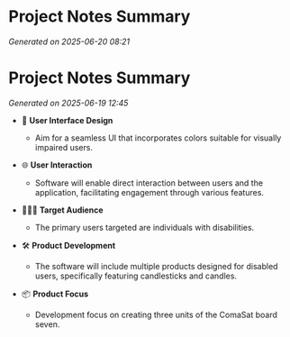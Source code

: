 # Project Notes Summary

*Generated on 2025-06-20 08:21*

# Project Notes Summary

*Generated on 2025-06-19 12:45*

- 🎨 **User Interface Design**
  - Aim for a seamless UI that incorporates colors suitable for visually impaired users.

- 🌐 **User Interaction**
  - Software will enable direct interaction between users and the application, facilitating engagement through various features.

- 🧑‍🤝‍🧑 **Target Audience**
  - The primary users targeted are individuals with disabilities.

- 🛠️ **Product Development**
  - The software will include multiple products designed for disabled users, specifically featuring candlesticks and candles.

- 📦 **Product Focus**
  - Development focus on creating three units of the ComaSat board seven.